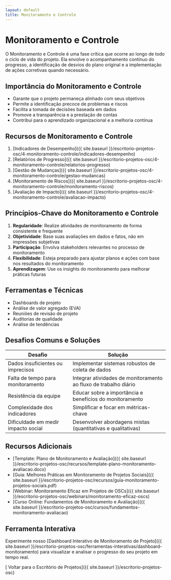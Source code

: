 ```yaml
---
layout: default
title: Monitoramento e Controle
---
```


# <i class="fas fa-chart-line"></i> Monitoramento e Controle

O Monitoramento e Controle é uma fase crítica que ocorre ao longo de todo o ciclo de vida do projeto. Ela envolve o acompanhamento contínuo do progresso, a identificação de desvios do plano original e a implementação de ações corretivas quando necessário.

## Importância do Monitoramento e Controle

- Garante que o projeto permaneça alinhado com seus objetivos
- Permite a identificação precoce de problemas e riscos
- Facilita a tomada de decisões baseada em dados
- Promove a transparência e a prestação de contas
- Contribui para o aprendizado organizacional e a melhoria contínua

## Recursos de Monitoramento e Controle

1. [Indicadores de Desempenho]({{ site.baseurl }}/escritorio-projetos-osc/4-monitoramento-controle/indicadores-desempenho)
2. [Relatórios de Progresso]({{ site.baseurl }}/escritorio-projetos-osc/4-monitoramento-controle/relatorios-progresso)
3. [Gestão de Mudanças]({{ site.baseurl }}/escritorio-projetos-osc/4-monitoramento-controle/gestao-mudancas)
4. [Monitoramento de Riscos]({{ site.baseurl }}/escritorio-projetos-osc/4-monitoramento-controle/monitoramento-riscos)
5. [Avaliação de Impacto]({{ site.baseurl }}/escritorio-projetos-osc/4-monitoramento-controle/avaliacao-impacto)

## Princípios-Chave do Monitoramento e Controle

1. **Regularidade**: Realize atividades de monitoramento de forma consistente e frequente
2. **Objetividade**: Base suas avaliações em dados e fatos, não em impressões subjetivas
3. **Participação**: Envolva stakeholders relevantes no processo de monitoramento
4. **Flexibilidade**: Esteja preparado para ajustar planos e ações com base nos resultados do monitoramento
5. **Aprendizagem**: Use os insights do monitoramento para melhorar práticas futuras

## Ferramentas e Técnicas

- Dashboards de projeto
- Análise de valor agregado (EVA)
- Reuniões de revisão de projeto
- Auditorias de qualidade
- Análise de tendências

## Desafios Comuns e Soluções

| Desafio | Solução |
|---------|---------|
| Dados insuficientes ou imprecisos | Implementar sistemas robustos de coleta de dados |
| Falta de tempo para monitoramento | Integrar atividades de monitoramento ao fluxo de trabalho diário |
| Resistência da equipe | Educar sobre a importância e benefícios do monitoramento |
| Complexidade dos indicadores | Simplificar e focar em métricas-chave |
| Dificuldade em medir impacto social | Desenvolver abordagens mistas (quantitativas e qualitativas) |

## Recursos Adicionais

- [Template: Plano de Monitoramento e Avaliação]({{ site.baseurl }}/escritorio-projetos-osc/recursos/template-plano-monitoramento-avaliacao.docx)
- [Guia: Melhores Práticas em Monitoramento de Projetos Sociais]({{ site.baseurl }}/escritorio-projetos-osc/recursos/guia-monitoramento-projetos-sociais.pdf)
- [Webinar: Monitoramento Eficaz em Projetos de OSCs]({{ site.baseurl }}/escritorio-projetos-osc/webinars/monitoramento-eficaz-oscs)
- [Curso Online: Fundamentos de Monitoramento e Avaliação]({{ site.baseurl }}/escritorio-projetos-osc/cursos/fundamentos-monitoramento-avaliacao)

## Ferramenta Interativa

Experimente nosso [Dashboard Interativo de Monitoramento de Projeto]({{ site.baseurl }}/escritorio-projetos-osc/ferramentas-interativas/dashboard-monitoramento) para visualizar e analisar o progresso do seu projeto em tempo real.

[<i class="fas fa-arrow-left"></i> Voltar para o Escritório de Projetos]({{ site.baseurl }}/escritorio-projetos-osc)
